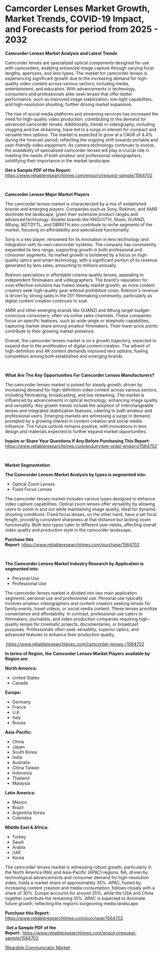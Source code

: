 <p><h1>Camcorder Lenses Market Growth, Market Trends, COVID-19 Impact, and Forecasts for period from 2025 - 2032</h1></p><p><strong>Camcorder Lenses Market Analysis and Latest Trends</strong></p>
<p><p>Camcorder lenses are specialized optical components designed for use with camcorders, enabling enhanced image capture through varying focal lengths, apertures, and lens types. The market for camcorder lenses is experiencing significant growth due to the increasing demand for high-quality video content across various sectors, including media, entertainment, and education. With advancements in technology, consumers and professionals alike seek lenses that offer better performance, such as improved image stabilization, low-light capabilities, and high-resolution shooting, further driving market expansion.</p><p>The rise of social media platforms and streaming services has increased the need for high-quality video production, contributing to the demand for advanced camcorder lenses. Additionally, trends in videography, including vlogging and live streaming, have led to a surge in interest for compact and versatile lens options. The market is expected to grow at a CAGR of 4.4% during the forecast period, reflecting the ongoing shift towards portable and user-friendly video equipment. As camera technology continues to evolve, the availability of specialized camcorder lenses will play a crucial role in meeting the needs of both amateur and professional videographers, solidifying their importance in the market landscape.</p></p>
<p><strong>Get a Sample PDF of the Report:&nbsp;</strong> <a href="https://www.reliableresearchtimes.com/enquiry/request-sample/1564702?utm_campaign=2116&utm_medium=2&utm_source=Github&utm_content=ia&utm_term=12022025&utm_id=camcorder-lenses">https://www.reliableresearchtimes.com/enquiry/request-sample/1564702</a></p>
<p>&nbsp;</p>
<p><strong>Camcorder Lenses Major Market Players</strong></p>
<p><p>The camcorder lenses market is characterized by a mix of established brands and emerging players. Companies such as Sony, Rokinon, and AMIR dominate the landscape, given their extensive product ranges and advanced technology. Smaller brands like KNGUVTH, Stoon, GUANZI, Atfung, MZTDYTL, and DBROTH also contribute to niche segments of the market, focusing on affordability and specialized functionality.</p><p>Sony is a key player, renowned for its innovation in lens technology and integration with its own camcorder systems. The company has consistently expanded its lens range, supporting growth in both professional and consumer segments. Its market growth is bolstered by a focus on high-quality optics and smart technology, with a significant portion of its revenue generated by lens sales, amounting to millions annually.</p><p>Rokinon specializes in affordable cinema-quality lenses, appealing to independent filmmakers and videographers. The brand's reputation for cost-effective solutions has fueled steady market growth, as more content creators seek high-quality gear without prohibitive costs. Rokinon's revenue is driven by strong sales in the DIY filmmaking community, particularly as digital content creation continues to soar.</p><p>AMIR and other emerging brands like GUANZI and Atfung target budget-conscious consumers, often via online sales channels. These companies focus on specific features, such as wide-angle or telephoto capabilities, capturing market share among amateur filmmakers. Their lower price points contribute to their growing market presence.</p><p>Overall, the camcorder lenses market is on a growth trajectory, expected to expand due to the proliferation of digital content creation. The advent of high-definition and 4K content demands improved lens options, fueling competition among both established and emerging brands.</p></p>
<p>&nbsp;</p>
<p><strong>What Are The Key Opportunities For Camcorder Lenses Manufacturers?</strong></p>
<p><p>The camcorder lenses market is poised for steady growth, driven by increasing demand for high-definition video content across various sectors, including filmmaking, broadcasting, and live streaming. The market is influenced by advancements in optical technology, enhancing image quality and versatility. Key growth trends include the adoption of interchangeable lenses and integrated stabilization features, catering to both amateur and professional users. Emerging markets are witnessing a surge in demand, prompted by a growing interest in content creation and social media influence. The future outlook remains positive, with innovations in lens design and materials expected to further expand market opportunities.</p></p>
<p><strong>Inquire or Share Your Questions If Any Before Purchasing This Report:</strong> <a href="https://www.reliableresearchtimes.com/enquiry/pre-order-enquiry/1564702?utm_campaign=2116&utm_medium=2&utm_source=Github&utm_content=ia&utm_term=12022025&utm_id=camcorder-lenses">https://www.reliableresearchtimes.com/enquiry/pre-order-enquiry/1564702</a></p>
<p>&nbsp;</p>
<p><strong>Market Segmentation</strong></p>
<p><strong>The Camcorder Lenses Market Analysis by types is segmented into:</strong></p>
<p><ul><li>Optical Zoom Lenses</li><li>Fixed Focus Lenses</li></ul></p>
<p><p>The camcorder lenses market includes various types designed to enhance video capture capabilities. Optical zoom lenses offer versatility by allowing users to zoom in and out while maintaining image quality, ideal for dynamic shooting conditions. Fixed focus lenses, on the other hand, have a set focal length, providing consistent sharpness at that distance but lacking zoom functionality. Both lens types cater to different user needs, affecting overall video quality and production style in the camcorder landscape.</p></p>
<p><strong>Purchase this Report:&nbsp;</strong><a href="https://www.reliableresearchtimes.com/purchase/1564702?utm_campaign=2116&utm_medium=2&utm_source=Github&utm_content=ia&utm_term=12022025&utm_id=camcorder-lenses">https://www.reliableresearchtimes.com/purchase/1564702</a></p>
<p>&nbsp;</p>
<p><strong>The Camcorder Lenses Market Industry Research by Application is segmented into:</strong></p>
<p><ul><li>Personal Use</li><li>Professional Use</li></ul></p>
<p><p>The camcorder lenses market is divided into two main application segments: personal use and professional use. Personal use typically involves amateur videographers and content creators seeking lenses for family events, travel videos, or social media content. These lenses prioritize convenience and affordability. In contrast, professional use caters to filmmakers, journalists, and video production companies requiring high-quality lenses for cinematic projects, documentaries, or broadcast purposes. Professionals often seek versatility, superior optics, and advanced features to enhance their production quality.</p></p>
<p><a href="https://www.reliableresearchtimes.com/camcorder-lenses-r1564702?utm_campaign=2116&utm_medium=2&utm_source=Github&utm_content=ia&utm_term=12022025&utm_id=camcorder-lenses">&nbsp;https://www.reliableresearchtimes.com/camcorder-lenses-r1564702</a></p>
<p><strong>In terms of Region, the Camcorder Lenses Market Players available by Region are:</strong></p>
<p>
    <p> <strong> North America: </strong>
        <ul>
            <li>United States</li>
            <li>Canada</li>
        </ul>
        </p> 
    <p> <strong> Europe: </strong>
        <ul>
            <li>Germany</li>
            <li>France</li>
            <li>U.K.</li>
            <li>Italy</li>
            <li>Russia</li>
        </ul>
        </p> 
    <p> <strong> Asia-Pacific: </strong>
        <ul>
            <li>China</li>
            <li>Japan</li>
            <li>South Korea</li>
            <li>India</li>
            <li>Australia</li>
            <li>China Taiwan</li>
            <li>Indonesia</li>
            <li>Thailand</li>
            <li>Malaysia</li>
        </ul>
        </p> 
    <p> <strong> Latin America: </strong>
        <ul>
            <li>Mexico</li>
            <li>Brazil</li>
            <li>Argentina Korea</li>
            <li>Colombia</li>
        </ul>
        </p> 
    <p> <strong> Middle East & Africa: </strong>
        <ul>
            <li>Turkey</li>
            <li>Saudi</li>
            <li>Arabia</li>
            <li>UAE</li>
            <li>Korea</li>
        </ul>
    </p>
    </p>
<p><p>The camcorder lenses market is witnessing robust growth, particularly in the North America (NA) and Asia-Pacific (APAC) regions. NA, driven by technological advancements and consumer demand for high-resolution video, holds a market share of approximately 35%. APAC, fueled by increasing content creation and media consumption, follows closely with a share of 30%. Europe accounts for around 25%, while the USA and China together contribute the remaining 10%. APAC is expected to dominate future growth, reflecting the region’s burgeoning media landscape.</p></p>
<p><strong>Purchase this Report: </strong><a href="https://www.reliableresearchtimes.com/purchase/1564702?utm_campaign=2116&utm_medium=2&utm_source=Github&utm_content=ia&utm_term=12022025&utm_id=camcorder-lenses">https://www.reliableresearchtimes.com/purchase/1564702</a></p>
<p>&nbsp;<strong>Get a Sample PDF of the Report:&nbsp;&nbsp;</strong><a href="https://www.reliableresearchtimes.com/enquiry/request-sample/1564702?utm_campaign=2116&utm_medium=2&utm_source=Github&utm_content=ia&utm_term=12022025&utm_id=camcorder-lenses">https://www.reliableresearchtimes.com/enquiry/request-sample/1564702</a></p>
<p><strong></strong></p>
<p><p><a href="https://github.com/arionmp/Market-Research-Report-List-5/blob/main/wearable-communicator-market.md?utm_campaign=2116&utm_medium=2&utm_source=Github&utm_content=ia&utm_term=12022025&utm_id=camcorder-lenses">Wearable Communicator Market</a></p></p>